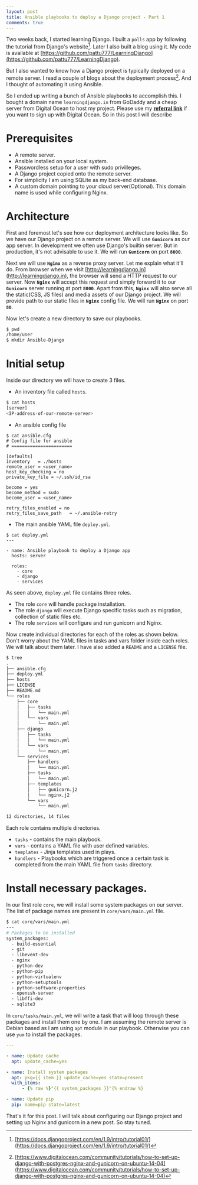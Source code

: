 ```yaml
---
layout: post
title: Ansible playbooks to deploy a Django project - Part 1
comments: true
---
```


Two weeks back, I started learning Django. I built a `polls` app by following the tutorial from Django's website[^1]. Later I also built a blog using it. My code is available at [https://github.com/pattu777/LearningDjango](https://github.com/pattu777/LearningDjango).

But I also wanted to know how a Django project is typically deployed on a remote server. I read a couple of blogs about the deployment process[^2]. And I thought of automating it using Ansible.

So I ended up writing a bunch of Ansible playbooks to accomplish this. I bought a domain name `learningdjango.in` from GoDaddy and a cheap server from Digital Ocean to host my project. Please use my [__referral link__](https://m.do.co/c/9373dbe909b4) if you want to sign up with Digital Ocean. So in this post I will describe

# Prerequisites
* A remote server.
* Ansible installed on your local system.
* Passwordless setup for a user with sudo privilleges.
* A Django project copied onto the remote server.
* For simplicity I am using SQLite as my back-end database.
* A custom domain pointing to your cloud server(Optional). This domain name is used while configuring Nginx.

# Architecture
First and foremost let's see how our deployment architecture looks like. So we have our Django project on a remote server. We will use __`Gunicorn`__ as our app server. In development we often use Django's builtin server. But in production, it's not advisable to use it. We will run __`Gunicorn`__ on port __`8000`__.

Next we will use __`Nginx`__ as a reverse proxy server. Let me explain what it'll do. From browser when we visit [http://learningdjango.in](http://learningdjango.in), the browser will send a HTTP request to our server. Now __`Nginx`__ will accept this request and simply forward it to our __`Gunicorn`__ server running at port __`8000`__. Apart from this, __`Nginx`__ will also serve all the static(CSS, JS files) and media assets of our Django project. We will provide path to our static files in __`Nginx`__ config file. We will run __`Nginx`__ on port __`80`__.

Now let's create a new directory to save our playbooks.

```bash
$ pwd
/home/user
$ mkdir Ansible-Django
```

# Initial setup

Inside our directory we will have to create 3 files.

* An inventory file called `hosts`.

```bash
$ cat hosts
[server]
<IP-address-of-our-remote-server>
```

* An ansible config file

```
$ cat ansible.cfg
# Config file for ansible
# =======================

[defaults]
inventory	= ./hosts
remote_user = <user_name>
host_key_checking = no
private_key_file = ~/.ssh/id_rsa

become = yes
become_method = sudo
become_user = <user_name>

retry_files_enabled = no
retry_files_save_path	= ~/.ansible-retry
```

* The main ansible YAML file `deploy.yml`.

```
$ cat deploy.yml
---

- name: Ansible playbook to deploy a Django app
  hosts: server

  roles:
    - core
    - django
    - services
```

As seen above, `deploy.yml` file contains three roles.

* The role `core` will handle package installation.
* The role `django` will execute Django specific tasks such as migration, collection of static files etc.
* The role `services` will configure and run gunicorn and Nginx.

Now create individual directories for each of the roles as shown below. Don't worry about the YAML files in tasks and vars folder inside each roles. We will talk about them later. I have also added a `README` and a `LICENSE` file.

```bash
$ tree
.
├── ansible.cfg
├── deploy.yml
├── hosts
├── LICENSE
├── README.md
└── roles
    ├── core
    │   ├── tasks
    │   │   └── main.yml
    │   └── vars
    │       └── main.yml
    ├── django
    │   ├── tasks
    │   │   └── main.yml
    │   └── vars
    │       └── main.yml
    └── services
        ├── handlers
        │   └── main.yml
        ├── tasks
        │   └── main.yml
        ├── templates
        │   ├── gunicorn.j2
        │   └── nginx.j2
        └── vars
            └── main.yml

12 directories, 14 files

```

Each role contains multiple directories.

* `tasks` - contains the main playbook.
* `vars` - contains a YAML file with user defined variables.
* `templates` - Jinja templates used in plays.
* `handlers` - Playbooks which are triggered once a certain task is completed from the main YAML file from `tasks` directory.

# Install necessary packages.

In our first role `core`, we will install some system packages on our server. The list of package names are present in `core/vars/main.yml` file.

```bash
$ cat core/vars/main.yml
---
# Packages to be installed
system_packages:
  - build-essential
  - git
  - libevent-dev
  - nginx
  - python-dev
  - python-pip
  - python-virtualenv
  - python-setuptools
  - python-software-properties
  - openssh-server
  - libffi-dev
  - sqlite3
```

In `core/tasks/main.yml`, we will write a task that will loop through these packages and install them one by one. I am assuming the remote server is Debian based as I am using `apt` module in our playbook. Otherwise you can use `yum` to install the packages.

```YAML
---

- name: Update cache
  apt: update_cache=yes

- name: Install system packages
  apt: pkg={{ item }} update_cache=yes state=present
  with_items:
      - {% raw %}"{{ system_packages }}"{% endraw %}

- name: Update pip
  pip: name=pip state=latest
```

That's it for this post. I will talk about configuring our Django project and setting up Nginx and gunicorn in a new post. So stay tuned.

[^1]: [https://docs.djangoproject.com/en/1.9/intro/tutorial01/](https://docs.djangoproject.com/en/1.9/intro/tutorial01/)
[^2]: [https://www.digitalocean.com/community/tutorials/how-to-set-up-django-with-postgres-nginx-and-gunicorn-on-ubuntu-14-04](https://www.digitalocean.com/community/tutorials/how-to-set-up-django-with-postgres-nginx-and-gunicorn-on-ubuntu-14-04)
